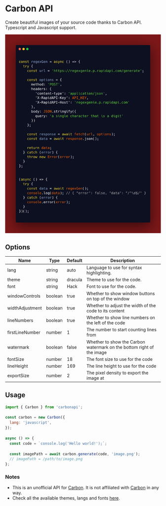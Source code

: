 # Carbon API

Create beautiful images of your source code thanks to Carbon API. Typescript and Javascript support.

![result.png](./result.png)

## Options

| Name            | Type    | Default | Description                                                           |
| --------------- | ------- | ------- | --------------------------------------------------------------------- |
| lang            | string  | auto    | Language to use for syntax highlighting.                              |
| theme           | string  | dracula | Theme to use for the code.                                            |
| font            | string  | Hack    | Font to use for the code.                                             |
| windowControls  | boolean | true    | Whether to show window buttons on top of the window                   |
| widthAdjustment | boolean | true    | Whether to adjust the width of the code to its content                |
| lineNumbers     | boolean | true    | Whether to show line numbers on the left of the code                  |
| firstLineNumber | number  | 1       | The number to start counting lines from                               |
| watermark       | boolean | false   | Whether to show the Carbon watermark on the bottom right of the image |
| fontSize        | number  | 18      | The font size to use for the code                                     |
| lineHeight      | number  | 169     | The line height to use for the code                                   |
| exportSize      | number  | 2       | The pixel density to export the image at                              |

## Usage

```js
import { Carbon } from 'carbonapi';

const carbon = new Carbon({
  lang: 'javascript',
});

async () => {
  const code = `console.log('Hello world!');`;

  const imagePath = await carbon.generate(code, 'image.png');
  // imagePath = /path/to/image.png
};
```

### Notes

- This is an unofficial API for [Carbon](https://carbon.now.sh/). It is not affiliated with [Carbon](https://carbon.now.sh/) in any way.
- Check all the available themes, langs and fonts [here](./src/types.ts).
